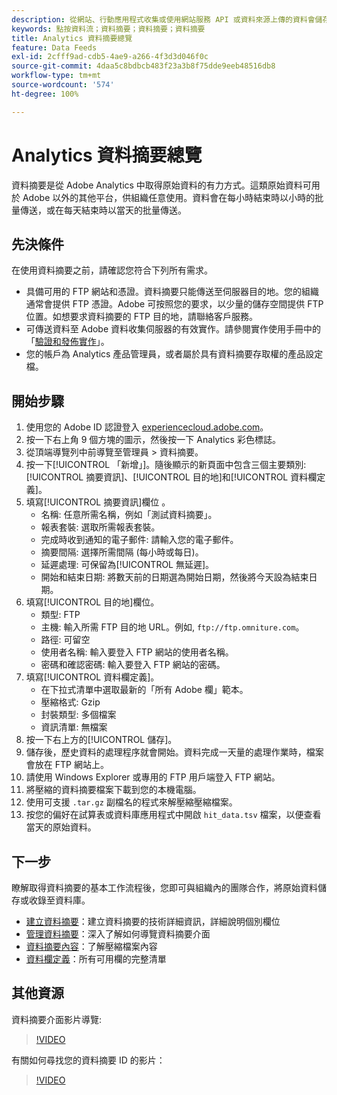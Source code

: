 ```yaml
---
description: 從網站、行動應用程式收集或使用網站服務 API 或資料來源上傳的資料會儲存在 Adobe 的 Data Warehouse。這些原始點按流資料形成 Adobe Analytics 所使用的資料集。
keywords: 點按資料流；資料摘要；資料摘要；資料摘要
title: Analytics 資料摘要總覽
feature: Data Feeds
exl-id: 2cfff9ad-cdb5-4ae9-a266-4f3d3d046f0c
source-git-commit: 4daa5c8bdbcb483f23a3b8f75dde9eeb48516db8
workflow-type: tm+mt
source-wordcount: '574'
ht-degree: 100%

---
```


# Analytics 資料摘要總覽

資料摘要是從 Adobe Analytics 中取得原始資料的有力方式。這類原始資料可用於 Adobe 以外的其他平台，供組織任意使用。資料會在每小時結束時以小時的批量傳送，或在每天結束時以當天的批量傳送。

## 先決條件

在使用資料摘要之前，請確認您符合下列所有需求。

* 具備可用的 FTP 網站和憑證。資料摘要只能傳送至伺服器目的地。您的組織通常會提供 FTP 憑證。Adobe 可按照您的要求，以少量的儲存空間提供 FTP 位置。如想要求資料摘要的 FTP 目的地，請聯絡客戶服務。
* 可傳送資料至 Adobe 資料收集伺服器的有效實作。請參閱實作使用手冊中的「[驗證和發佈實作](/help/implement/launch/validate-publish-prod.md)」。
* 您的帳戶為 Analytics 產品管理員，或者屬於具有資料摘要存取權的產品設定檔。

## 開始步驟

1. 使用您的 Adobe ID 認證登入 [experiencecloud.adobe.com](https://experiencecloud.adobe.com)。
2. 按一下右上角 9 個方塊的圖示，然後按一下 Analytics 彩色標誌。
3. 從頂端導覽列中前導覽至管理員 > 資料摘要。
4. 按一下[!UICONTROL 「新增」]。隨後顯示的新頁面中包含三個主要類別: [!UICONTROL 摘要資訊]、[!UICONTROL 目的地]和[!UICONTROL 資料欄定義]。
5. 填寫[!UICONTROL 摘要資訊]欄位 。
   * 名稱: 任意所需名稱，例如「測試資料摘要」。
   * 報表套裝: 選取所需報表套裝。
   * 完成時收到通知的電子郵件: 請輸入您的電子郵件。
   * 摘要間隔: 選擇所需間隔 (每小時或每日)。
   * 延遲處理: 可保留為[!UICONTROL 無延遲]。
   * 開始和結束日期: 將數天前的日期選為開始日期，然後將今天設為結束日期。
6. 填寫[!UICONTROL 目的地]欄位。
   * 類型: FTP
   * 主機: 輸入所需 FTP 目的地 URL。例如, `ftp://ftp.omniture.com`。
   * 路徑: 可留空
   * 使用者名稱: 輸入要登入 FTP 網站的使用者名稱。
   * 密碼和確認密碼: 輸入要登入 FTP 網站的密碼。
7. 填寫[!UICONTROL 資料欄定義]。
   * 在下拉式清單中選取最新的「所有 Adobe 欄」範本。
   * 壓縮格式: Gzip
   * 封裝類型: 多個檔案
   * 資訊清單: 無檔案
8. 按一下右上方的[!UICONTROL 儲存]。
9. 儲存後，歷史資料的處理程序就會開始。資料完成一天量的處理作業時，檔案會放在 FTP 網站上。
10. 請使用 Windows Explorer 或專用的 FTP 用戶端登入 FTP 網站。
11. 將壓縮的資料摘要檔案下載到您的本機電腦。
12. 使用可支援 `.tar.gz` 副檔名的程式來解壓縮壓縮檔案。
13. 按您的偏好在試算表或資料庫應用程式中開啟 `hit_data.tsv` 檔案，以便查看當天的原始資料。

## 下一步

瞭解取得資料摘要的基本工作流程後，您即可與組織內的團隊合作，將原始資料儲存或收錄至資料庫。

* [建立資料摘要](create-feed.md)：建立資料摘要的技術詳細資訊，詳細說明個別欄位
* [管理資料摘要](df-manage-feeds.md)：深入了解如何導覽資料摘要介面
* [資料摘要內容](c-df-contents/datafeeds-contents.md)：了解壓縮檔案內容
* [資料欄定義](c-df-contents/datafeeds-reference.md)：所有可用欄的完整清單

## 其他資源

資料摘要介面影片導覽:

>[!VIDEO](https://video.tv.adobe.com/v/25452/?quality=12)

有關如何尋找您的資料摘要 ID 的影片：

>[!VIDEO](https://video.tv.adobe.com/v/335747/?quality=12)
